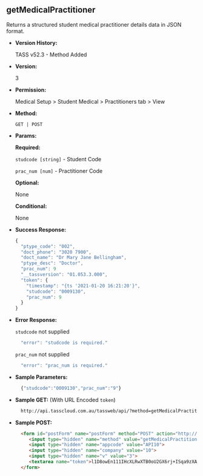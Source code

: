 **getMedicalPractitioner**
----
  Returns a structured student medical practitioner details data in JSON format.
  
* **Version History:**

  TASS v52.3 - Method Added

* **Version:**

  3

* **Permission:**

  Medical Setup > Student Medical > Practitioners tab > View

* **Method:**

  `GET | POST`
  
*  **Params:**

   **Required:**
 
   `studcode [string]` - Student Code

   `prac_num [num]` - Practitioner Code

   **Optional:**

   None

   **Conditional:**

   None

* **Success Response:**

    ```javascript
    {
      "ptype_code": "002",
      "doct_phone": "3020 7900",
      "doct_name": "Dr Mary Jane Bellingham",
      "ptype_desc": "Doctor",
      "prac_num": 9
      "__tassversion": "01.053.3.000",
      "token": {
        "timestamp": "{ts '2021-01-20 16:21:20'}",
        "studcode": "0009130",
        "prac_num": 9
      }
    }
    ```
 
* **Error Response:**

    `studcode` not supplied
    ```javascript
      "error": "studcode is required."
    ```

    `prac_num` not supplied
    ```javascript
      "error": "prac_num is required."
    ```

* **Sample Parameters:**

  ```javascript
    {"studcode":"0009130","prac_num":"9"}
  ```

* **Sample GET:** (With URL Encoded `token`)

  ```HTML
    http://api.tasscloud.com.au/tassweb/api/?method=getMedicalPractitioners&appcode=API10&company=10&v=3&token=l1D8owEn111IHcXLRwXTB0oU2GX6rj%2BISqa9zXA8We3J3mwgjW5pdUvFK3%2FIZ4mJ4bMyfKTmEoup%2B3tTE9GeLQ%3D%3D
  ```
  
* **Sample POST:**

  ```HTML
    <form id="postForm" name="postForm" method="POST" action="http://api.tasscloud.com.au/tassweb/api/">
       <input type="hidden" name="method" value="getMedicalPractitioners">
       <input type="hidden" name="appcode" value="API10">
       <input type="hidden" name="company" value="10">
       <input type="hidden" name="v" value="3">
       <textarea name="token">l1D8owEn111IHcXLRwXTB0oU2GX6rj+ISqa9zXA8We3J3mwgjW5pdUvFK3/IZ4mJ4bMyfKTmEoup+3tTE9GeLQ==</textarea>
    </form>
  ```